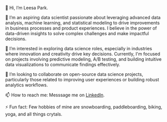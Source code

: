 👋 Hi, I’m Leesa Park.

💼 I’m an aspiring data scientist passionate about leveraging advanced data analysis, machine learning, and statistical modeling to drive improvements in business processes and product experiences. I believe in the power of data-driven insights to solve complex challenges and make impactful decisions.

🌱 I’m interested in exploring data science roles, especially in industries where innovation and creativity drive key decisions. Currently, I'm focused on projects involving predictive modeling, A/B testing, and building intuitive data visualizations to communicate findings effectively.

💞️ I’m looking to collaborate on open-source data science projects, particularly those related to improving user experiences or building robust analytics workflows.

📫 How to reach me: Messsage me on [LinkedIn](https://www.linkedin.com/in/leesapark/).

⚡ Fun fact: Few hobbies of mine are snowboarding, paddleboarding, biking, yoga, and all things crytals.

<!---
mikaseel/mikaseel is a ✨ special ✨ repository because its `README.md` (this file) appears on your GitHub profile.
You can click the Preview link to take a look at your changes.
--->
